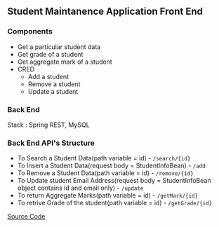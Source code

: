 ## Student Maintanence Application Front End

### Components
- Get a particular student data
- Get grade of a student
- Get aggregate mark of a student
- CRED
  - Add a student
  - Remove a student
  - Update a student

### Back End
Stack : Spring REST, MySQL

### Back End API's Structure

- To Search a Student Data(path variable = id) - `/search/{id}`
- To Insert a Student Data(request body = StudentInfoBean) -  `/add`
- To Remove a Student Data(path variable = id) - `/remove/{id}`
- To Update student Email Address(request body = StudentInfoBean object contains id and email only) - `/update`
- To return Aggregate Marks(path variable = id) - `/getMark/{id}`
- To retrive Grade of the student(path variable = id) - `/getGrade/{id}`

[Source Code](https://github.com/Ratheshprabakar/Student-Maintenance-Application)
